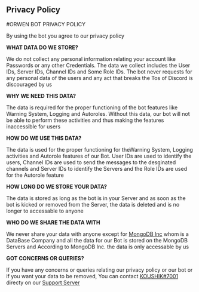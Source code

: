 ## Privacy Policy

#ORWEN BOT PRIVACY POLICY

By using the bot you agree to our privacy policy

**WHAT DATA DO WE STORE?**

We do not collect any personal information relating your account like Passwords or any other Credentials. The data we collect includes the User IDs, Server IDs, Channel IDs and Some Role IDs. The bot never requests for any personal data of the users and any act that breaks the Tos of Discord is discouraged by us

**WHY WE NEED THIS DATA?**

The data is required for the proper functioning of the bot features like Warning System, Logging and Autoroles. Without this data, our bot will not be able to perform these activities and thus making the features inaccessible for users

**HOW DO WE USE THIS DATA?**

The data is used for the proper functioning for theWarning System, Logging activities and Autorole features of our Bot. User IDs are used to identify the users, Channel IDs are used to send the messages to the desginated channels and Server IDs to identify the Servers and the Role IDs are used for the Autorole feature

**HOW LONG DO WE STORE YOUR DATA?**

The data is stored as long as the bot is in your Server and as soon as the bot is kicked or removed from the Server, the data is deleted and is no longer to accessable to anyone

**WHO DO WE SHARE THE DATA WITH**

We never share your data with anyone except for [MongoDB Inc](https://mongodb.com) whom is a DataBase Company and all the data for our Bot is stored on the MongoDB Servers and According to MongoDB Inc. the data is only accessable by us

**GOT CONCERNS OR QUERIES?**

If you have any concerns or queries relating our privacy policy or our bot or if you want your data to be removed, You can contact [KOUSHIK#7001](https://discord.com/users/779985841090330624) directy on our [Support Server](https://discord.gg/BfjTku9htY)
